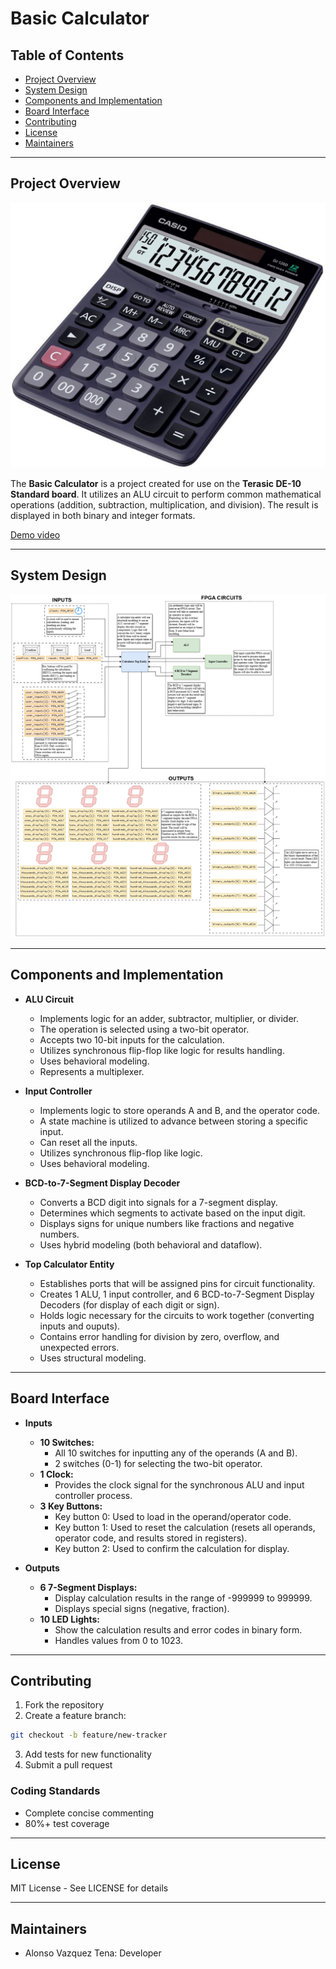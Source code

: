 # Basic Calculator

## Table of Contents
- [Project Overview](#project-overview)
- [System Design](#system-design)
- [Components and Implementation](#components-and-implementation)
- [Board Interface](#board-interface)
- [Contributing](#contributing)
- [License](#license)
- [Maintainers](#maintainers)

---

## Project Overview

![Calculator picture](calculator_pic.jpeg)

The **Basic Calculator** is a project created for use on the **Terasic DE-10 Standard board**. It utilizes an ALU circuit to perform common mathematical operations (addition, subtraction, multiplication, and division). The result is displayed in both binary and integer formats.

[Demo video](https://drive.google.com/file/d/1-F1z5bxSZEJgCaIjWOuw4uUvEdqq6S4K/view?usp=sharing)

---

## System Design

![System design diagram](calculator_system_design.png)

---

## Components and Implementation

- **ALU Circuit**
  - Implements logic for an adder, subtractor, multiplier, or divider.
  - The operation is selected using a two-bit operator.
  - Accepts two 10-bit inputs for the calculation.
  - Utilizes synchronous flip-flop like logic for results handling.
  - Uses behavioral modeling.
  - Represents a multiplexer.
 
- **Input Controller**
  - Implements logic to store operands A and B, and the operator code.
  - A state machine is utilized to advance between storing a specific input.
  - Can reset all the inputs.
  - Utilizes synchronous flip-flop like logic.
  - Uses behavioral modeling.

- **BCD-to-7-Segment Display Decoder**
  - Converts a BCD digit into signals for a 7-segment display.
  - Determines which segments to activate based on the input digit.
  - Displays signs for unique numbers like fractions and negative numbers.
  - Uses hybrid modeling (both behavioral and dataflow).
 
- **Top Calculator Entity**
  - Establishes ports that will be assigned pins for circuit functionality.
  - Creates 1 ALU, 1 input controller, and 6 BCD-to-7-Segment Display Decoders (for display of each digit or sign).
  - Holds logic necessary for the circuits to work together (converting inputs and ouputs).
  - Contains error handling for division by zero, overflow, and unexpected errors.
  - Uses structural modeling.

---

## Board Interface

- **Inputs**
  - **10 Switches:**  
    - All 10 switches for inputting any of the operands (A and B).
    - 2 switches (0-1) for selecting the two-bit operator.
  - **1 Clock:**  
    - Provides the clock signal for the synchronous ALU and input controller process.
  - **3 Key Buttons:**  
    - Key button 0: Used to load in the operand/operator code.
    - Key button 1: Used to reset the calculation (resets all operands, operator code, and results stored in registers).
    - Key button 2: Used to confirm the calculation for display.

- **Outputs**
  - **6 7-Segment Displays:**  
    - Display calculation results in the range of -999999 to 999999.
    - Displays special signs (negative, fraction).
  - **10 LED Lights:**  
    - Show the calculation results and error codes in binary form.
    - Handles values from 0 to 1023.
   
---

## Contributing

1. Fork the repository
2. Create a feature branch:
```bash
git checkout -b feature/new-tracker
```
3. Add tests for new functionality
4. Submit a pull request

### Coding Standards
- Complete concise commenting
- 80%+ test coverage

---

## License
MIT License - See LICENSE for details

---

## Maintainers
- Alonso Vazquez Tena: Developer

